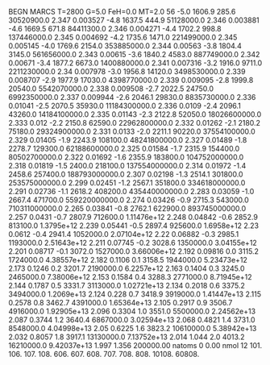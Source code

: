 BEGN
MARCS T=2800 G=5.0 FeH=0.0 MT=2.0
                  56
-5.0 1606.9 285.6 30520900.0 2.347 0.003527 
-4.8 1637.5 444.9 51128000.0 2.346 0.003881 
-4.6 1669.5 671.8 84411300.0 2.346 0.004271 
-4.4 1702.2 998.8 137446000.0 2.345 0.004692 
-4.2 1735.6 1471.0 221499000.0 2.345 0.005145 
-4.0 1769.6 2154.0 353885000.0 2.344 0.00563 
-3.8 1804.4 3145.0 561656000.0 2.343 0.00615 
-3.6 1840.2 4583.0 887749000.0 2.342 0.00671 
-3.4 1877.2 6673.0 1400880000.0 2.341 0.007316 
-3.2 1916.0 9711.0 2211230000.0 2.34 0.007978 
-3.0 1956.8 14120.0 3498530000.0 2.339 0.008707 
-2.9 1977.9 17030.0 4398770000.0 2.339 0.009095 
-2.8 1999.8 20540.0 5542070000.0 2.338 0.009508 
-2.7 2022.5 24750.0 6992350000.0 2.337 0.009944 
-2.6 2046.1 29830.0 8835730000.0 2.336 0.01041 
-2.5 2070.5 35930.0 11184300000.0 2.336 0.0109 
-2.4 2096.1 43260.0 14184100000.0 2.335 0.01143 
-2.3 2122.8 52050.0 18026600000.0 2.333 0.012 
-2.2 2150.8 62590.0 22962800000.0 2.332 0.01262 
-2.1 2180.2 75180.0 29324900000.0 2.331 0.0133 
-2.0 2211.1 90220.0 37554100000.0 2.329 0.01405 
-1.9 2243.9 108100.0 48241800000.0 2.327 0.01489 
-1.8 2278.7 129300.0 62188600000.0 2.325 0.01584 
-1.7 2315.9 154400.0 80502700000.0 2.322 0.01692 
-1.6 2355.9 183800.0 104752000000.0 2.318 0.01819 
-1.5 2400.0 218100.0 137554000000.0 2.314 0.01972 
-1.4 2458.6 257400.0 188793000000.0 2.307 0.02198 
-1.3 2514.1 301800.0 253575000000.0 2.299 0.02451 
-1.2 2567.1 351800.0 334618000000.0 2.291 0.02736 
-1.1 2618.2 408200.0 435440000000.0 2.283 0.03059 
-1.0 2667.4 471700.0 559220000000.0 2.274 0.03426 
-0.9 2715.3 543000.0 710311000000.0 2.265 0.03841 
-0.8 2762.1 622900.0 893745000000.0 2.257 0.0431 
-0.7 2807.9 712600.0 1.11476e+12 2.248 0.04842 
-0.6 2852.9 813100.0 1.3795e+12 2.239 0.05441 
-0.5 2897.4 925600.0 1.6958e+12 2.23 0.0612 
-0.4 2941.4 1052000.0 2.07104e+12 2.22 0.06882 
-0.3 2985.1 1193000.0 2.51643e+12 2.211 0.07745 
-0.2 3028.6 1350000.0 3.04155e+12 2.201 0.08717 
-0.1 3072.0 1527000.0 3.66006e+12 2.192 0.09816 
0.0 3115.2 1724000.0 4.38557e+12 2.182 0.1106 
0.1 3158.5 1944000.0 5.23473e+12 2.173 0.1246 
0.2 3201.7 2190000.0 6.2257e+12 2.163 0.1404 
0.3 3245.0 2465000.0 7.38006e+12 2.153 0.1584 
0.4 3288.3 2771000.0 8.71945e+12 2.144 0.1787 
0.5 3331.7 3113000.0 1.02721e+13 2.134 0.2018 
0.6 3375.2 3494000.0 1.2069e+13 2.124 0.228 
0.7 3418.9 3919000.0 1.41447e+13 2.115 0.2578 
0.8 3462.7 4391000.0 1.65364e+13 2.105 0.2917 
0.9 3506.7 4916000.0 1.92905e+13 2.096 0.3304 
1.0 3551.0 5500000.0 2.24562e+13 2.087 0.3744 
1.2 3640.4 6867000.0 3.02594e+13 2.068 0.4821 
1.4 3731.0 8548000.0 4.04998e+13 2.05 0.6225 
1.6 3823.2 10610000.0 5.38942e+13 2.032 0.8057 
1.8 3917.1 13130000.0 7.13752e+13 2.014 1.044 
2.0 4013.2 16210000.0 9.42037e+13 1.997 1.356 
200000.00
natoms              0      0.00
nmol          12
          101.         106.       107.      108.         606.        607.        608.
          707.         708.       808.    10108.       60808.
